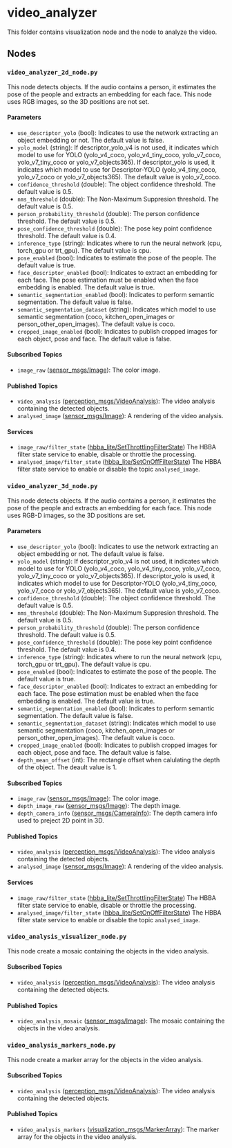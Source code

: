 # video_analyzer
This folder contains visualization node and the node to analyze the video.

## Nodes
### `video_analyzer_2d_node.py`
This node detects objects. If the audio contains a person, it estimates the pose of the people and extracts an embedding for each face.
This node uses RGB images, so the 3D positions are not set.

#### Parameters
 - `use_descriptor_yolo` (bool): Indicates to use the network extracting an object embedding or not. The default value is false.
 - `yolo_model` (string): If descriptor_yolo_v4 is not used, it indicates which model to use for YOLO (yolo_v4_coco, yolo_v4_tiny_coco, yolo_v7_coco, yolo_v7_tiny_coco or yolo_v7_objects365).
 If descriptor_yolo is used, it indicates which model to use for Descriptor-YOLO (yolo_v4_tiny_coco, yolo_v7_coco or yolo_v7_objects365). The default value is yolo_v7_coco.
 - `confidence_threshold` (double): The object confidence threshold. The default value is 0.5.
 - `nms_threshold` (double): The Non-Maximum Suppresion threshold. The default value is 0.5.
 - `person_probability_threshold` (double): The person confidence threshold. The default value is 0.5.
 - `pose_confidence_threshold` (double): The pose key point confidence threshold. The default value is 0.4.
 - `inference_type` (string): Indicates where to run the neural network (cpu, torch_gpu or trt_gpu). The default value is cpu.
 - `pose_enabled` (bool): Indicates to estimate the pose of the people. The default value is true.
 - `face_descriptor_enabled` (bool): Indicates to extract an embedding for each face. The pose estimation must be enabled when the face embedding is enabled. The default value is true.
 - `semantic_segmentation_enabled` (bool): Indicates to perform semantic segmentation. The default value is false.
 - `semantic_segmentation_dataset` (string): Indicates which model to use semantic segmentation (coco, kitchen_open_images or person_other_open_images). The default value is coco.
 - `cropped_image_enabled` (bool): Indicates to publish cropped images for each object, pose and face. The default value is false.

#### Subscribed Topics
 - `image_raw` ([sensor_msgs/Image](https://docs.ros2.org/foxy/api/sensor_msgs/msg/Image.html)): The color image.

#### Published Topics
 - `video_analysis` ([perception_msgs/VideoAnalysis](../perception_msgs/msg/VideoAnalysis.msg)): The video analysis containing the detected objects.
 - `analysed_image` ([sensor_msgs/Image](https://docs.ros2.org/foxy/api/sensor_msgs/msg/Image.html)): A rendering of the video analysis.

#### Services
 - `image_raw/filter_state` ([hbba_lite/SetThrottlingFilterState](../../hbba_lite/srv/SetThrottlingFilterState.srv)) The HBBA filter state service to enable, disable or throttle the processing.
 - `analysed_image/filter_state` ([hbba_lite/SetOnOffFilterState](../../hbba_lite/srv/SetOnOffFilterState.srv)) The HBBA filter state service to enable or disable the topic `analysed_image`.


### `video_analyzer_3d_node.py`
This node detects objects. If the audio contains a person, it estimates the pose of the people and extracts an embedding for each face.
This node uses RGB-D images, so the 3D positions are set.

#### Parameters
 - `use_descriptor_yolo` (bool): Indicates to use the network extracting an object embedding or not. The default value is false.
 - `yolo_model` (string): If descriptor_yolo_v4 is not used, it indicates which model to use for YOLO (yolo_v4_coco, yolo_v4_tiny_coco, yolo_v7_coco, yolo_v7_tiny_coco or yolo_v7_objects365).
 If descriptor_yolo is used, it indicates which model to use for Descriptor-YOLO (yolo_v4_tiny_coco, yolo_v7_coco or yolo_v7_objects365). The default value is yolo_v7_coco.
 - `confidence_threshold` (double): The object confidence threshold. The default value is 0.5.
 - `nms_threshold` (double): The Non-Maximum Suppresion threshold. The default value is 0.5.
 - `person_probability_threshold` (double): The person confidence threshold. The default value is 0.5.
 - `pose_confidence_threshold` (double): The pose key point confidence threshold. The default value is 0.4.
 - `inference_type` (string): Indicates where to run the neural network (cpu, torch_gpu or trt_gpu). The default value is cpu.
 - `pose_enabled` (bool): Indicates to estimate the pose of the people. The default value is true.
 - `face_descriptor_enabled` (bool): Indicates to extract an embedding for each face. The pose estimation must be enabled when the face embedding is enabled. The default value is true.
 - `semantic_segmentation_enabled` (bool): Indicates to perform semantic segmentation. The default value is false.
 - `semantic_segmentation_dataset` (string): Indicates which model to use semantic segmentation (coco, kitchen_open_images or person_other_open_images). The default value is coco.
 - `cropped_image_enabled` (bool): Indicates to publish cropped images for each object, pose and face. The default value is false.
 - `depth_mean_offset` (int): The rectangle offset when calulating the depth of the object. The deault value is 1.

#### Subscribed Topics
 - `image_raw` ([sensor_msgs/Image](https://docs.ros2.org/foxy/api/sensor_msgs/html/msg/Image.html)): The color image.
 - `depth_image_raw` ([sensor_msgs/Image](https://docs.ros2.org/foxy/api/sensor_msgs/html/msg/Image.html)): The depth image.
 - `depth_camera_info` ([sensor_msgs/CameraInfo](https://docs.ros2.org/foxy/api/sensor_msgs/html/msg/CameraInfo.html)): The depth camera info used to preject 2D point in 3D.

#### Published Topics
 - `video_analysis` ([perception_msgs/VideoAnalysis](../perception_msgs/msg/VideoAnalysis.msg)): The video analysis containing the detected objects.
 - `analysed_image` ([sensor_msgs/Image](https://docs.ros2.org/foxy/api/sensor_msgs/html/msg/Image.html)): A rendering of the video analysis.

#### Services
 - `image_raw/filter_state` ([hbba_lite/SetThrottlingFilterState](../../hbba_lite/srv/SetThrottlingFilterState.srv)) The HBBA filter state service to enable, disable or throttle the processing.
 - `analysed_image/filter_state` ([hbba_lite/SetOnOffFilterState](../../hbba_lite/srv/SetOnOffFilterState.srv)) The HBBA filter state service to enable or disable the topic `analysed_image`.

### `video_analysis_visualizer_node.py`
This node create a mosaic containing the objects in the video analysis.

#### Subscribed Topics
 - `video_analysis` ([perception_msgs/VideoAnalysis](../perception_msgs/msg/VideoAnalysis.msg)): The video analysis containing the detected objects.

#### Published Topics
 - `video_analysis_mosaic` ([sensor_msgs/Image](https://docs.ros2.org/foxy/api/sensor_msgs/html/msg/Image.html)): The mosaic containing the objects in the video analysis.

### `video_analysis_markers_node.py`
This node create a marker array for the objects in the video analysis.

#### Subscribed Topics
 - `video_analysis` ([perception_msgs/VideoAnalysis](../perception_msgs/msg/VideoAnalysis.msg)): The video analysis containing the detected objects.

#### Published Topics
 - `video_analysis_markers` ([visualization_msgs/MarkerArray](https://docs.ros2.org/foxy/api/visualization_msgs/html/msg/MarkerArray.html)): The marker array for the objects in the video analysis.
